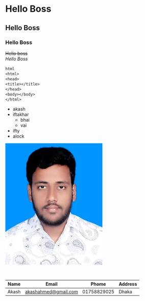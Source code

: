 <!-- Hello -->
# Hello Boss
## Hello Boss
### Hello Boss
~~Hello boss~~  
_Hello Boss_  

```
html
<html>
<head>
<title></title>
</head>
<body></body>
</html>
```
- akash
- iftakhar 
   - bhai
   - vai
- ifty
- alock

![Profile](./images/me.jpg)

<br>


 | Name | Email | Phome | Address |
 | ---- | ----- | ---- | ---- |
 | Akash | akashahmed@gmail.com | 01758829025 | Dhaka |

